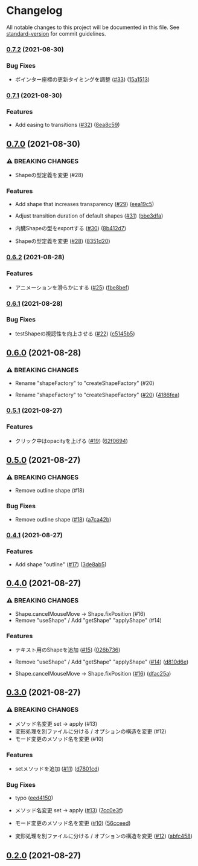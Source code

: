 # Changelog

All notable changes to this project will be documented in this file. See [standard-version](https://github.com/conventional-changelog/standard-version) for commit guidelines.

### [0.7.2](https://github.com/aku11i/kimochii-pointer/compare/v0.7.1...v0.7.2) (2021-08-30)


### Bug Fixes

* ポインター座標の更新タイミングを調整 ([#33](https://github.com/aku11i/kimochii-pointer/issues/33)) ([15a1513](https://github.com/aku11i/kimochii-pointer/commit/15a151326658f1b9ddf2644035520032e45148ef))

### [0.7.1](https://github.com/aku11i/kimochii-pointer/compare/v0.7.0...v0.7.1) (2021-08-30)


### Features

* Add easing to transitions ([#32](https://github.com/aku11i/kimochii-pointer/issues/32)) ([8ea8c59](https://github.com/aku11i/kimochii-pointer/commit/8ea8c5973b0c7e30d48d5bab5b42fc14be3cc45a))

## [0.7.0](https://github.com/aku11i/kimochii-pointer/compare/v0.6.2...v0.7.0) (2021-08-30)


### ⚠ BREAKING CHANGES

* Shapeの型定義を変更 (#28)

### Features

* Add shape that increases transparency ([#29](https://github.com/aku11i/kimochii-pointer/issues/29)) ([eea19c5](https://github.com/aku11i/kimochii-pointer/commit/eea19c56e607fb99ea02edcbeeb353244193fcb7))
* Adjust transition duration of default shapes ([#31](https://github.com/aku11i/kimochii-pointer/issues/31)) ([bbe3dfa](https://github.com/aku11i/kimochii-pointer/commit/bbe3dfa43601248a232fb6f7115e0ffa7ffe5276))
* 内臓Shapeの型をexportする ([#30](https://github.com/aku11i/kimochii-pointer/issues/30)) ([8b412d7](https://github.com/aku11i/kimochii-pointer/commit/8b412d7e2d569bd108ba710b2280232f2505170e))


* Shapeの型定義を変更 ([#28](https://github.com/aku11i/kimochii-pointer/issues/28)) ([8351d20](https://github.com/aku11i/kimochii-pointer/commit/8351d2067ecc40450bdd2700afeeb19fa380bb21))

### [0.6.2](https://github.com/aku11i/kimochii-pointer/compare/v0.6.1...v0.6.2) (2021-08-28)


### Features

* アニメーションを滑らかにする ([#25](https://github.com/aku11i/kimochii-pointer/issues/25)) ([fbe8bef](https://github.com/aku11i/kimochii-pointer/commit/fbe8befdc25382cc9ca836e700d44edd3aafc150))

### [0.6.1](https://github.com/aku11i/kimochii-pointer/compare/v0.6.0...v0.6.1) (2021-08-28)


### Bug Fixes

* testShapeの視認性を向上させる ([#22](https://github.com/aku11i/kimochii-pointer/issues/22)) ([c5145b5](https://github.com/aku11i/kimochii-pointer/commit/c5145b5a510a8124e5d0bc8cdeac8a3870466285))

## [0.6.0](https://github.com/aku11i/kimochii-pointer/compare/v0.5.1...v0.6.0) (2021-08-28)


### ⚠ BREAKING CHANGES

* Rename "shapeFactory" to "createShapeFactory" (#20)

* Rename "shapeFactory" to "createShapeFactory" ([#20](https://github.com/aku11i/kimochii-pointer/issues/20)) ([4186fea](https://github.com/aku11i/kimochii-pointer/commit/4186fea34ecfd7a694369e2bd63321a6fd9f370f))

### [0.5.1](https://github.com/aku11i/kimochii-pointer/compare/v0.5.0...v0.5.1) (2021-08-27)


### Features

* クリック中はopacityを上げる ([#19](https://github.com/aku11i/kimochii-pointer/issues/19)) ([62f0694](https://github.com/aku11i/kimochii-pointer/commit/62f069456bcc73c3357e81f119dfcd1bc4b22ca5))

## [0.5.0](https://github.com/aku11i/kimochii-pointer/compare/v0.4.1...v0.5.0) (2021-08-27)


### ⚠ BREAKING CHANGES

* Remove outline shape (#18)

### Bug Fixes

* Remove outline shape ([#18](https://github.com/aku11i/kimochii-pointer/issues/18)) ([a7ca42b](https://github.com/aku11i/kimochii-pointer/commit/a7ca42b2c662f4206889fcfa60ce6ca068224915))

### [0.4.1](https://github.com/aku11i/kimochii-pointer/compare/v0.4.0...v0.4.1) (2021-08-27)


### Features

* Add shape "outline" ([#17](https://github.com/aku11i/kimochii-pointer/issues/17)) ([3de8ab5](https://github.com/aku11i/kimochii-pointer/commit/3de8ab5a43e3fbd8a7d2e14c013e326daa7924fe))

## [0.4.0](https://github.com/aku11i/kimochii-pointer/compare/v0.3.0...v0.4.0) (2021-08-27)


### ⚠ BREAKING CHANGES

* Shape.cancelMouseMove -> Shape.fixPosition (#16)
* Remove "useShape" / Add "getShape" "applyShape" (#14)

### Features

* テキスト用のShapeを追加 ([#15](https://github.com/aku11i/kimochii-pointer/issues/15)) ([026b736](https://github.com/aku11i/kimochii-pointer/commit/026b73618db80ea8cb766d988d14ff87e38bdeb9))


* Remove "useShape" / Add "getShape" "applyShape" ([#14](https://github.com/aku11i/kimochii-pointer/issues/14)) ([d810d6e](https://github.com/aku11i/kimochii-pointer/commit/d810d6ead7fc33604d96d0cc71364e3782eebea5))
* Shape.cancelMouseMove -> Shape.fixPosition ([#16](https://github.com/aku11i/kimochii-pointer/issues/16)) ([dfac25a](https://github.com/aku11i/kimochii-pointer/commit/dfac25a5fff0c845b539a052d225c59699b3eabb))

## [0.3.0](https://github.com/aku11i/kimochii-pointer/compare/v0.1.3...v0.3.0) (2021-08-27)


### ⚠ BREAKING CHANGES

* メソッド名変更 set -> apply (#13)
* 変形処理を別ファイルに分ける / オプションの構造を変更 (#12)
* モード変更のメソッド名を変更 (#10)

### Features

* setメソッドを追加 ([#11](https://github.com/aku11i/kimochii-pointer/issues/11)) ([d7801cd](https://github.com/aku11i/kimochii-pointer/commit/d7801cd0973528389b7b43c49808ad802627d65a))


### Bug Fixes

* typo ([eed4150](https://github.com/aku11i/kimochii-pointer/commit/eed41505e1e6b662e955d4bfc1dc9dd86bd12dbc))


* メソッド名変更 set -> apply ([#13](https://github.com/aku11i/kimochii-pointer/issues/13)) ([7cc0e3f](https://github.com/aku11i/kimochii-pointer/commit/7cc0e3f53850ed6957330d064e32d92b03b7a4a6))
* モード変更のメソッド名を変更 ([#10](https://github.com/aku11i/kimochii-pointer/issues/10)) ([56cceed](https://github.com/aku11i/kimochii-pointer/commit/56cceed1f1c84263c7047c6990b73f4614eb74dd))
* 変形処理を別ファイルに分ける / オプションの構造を変更 ([#12](https://github.com/aku11i/kimochii-pointer/issues/12)) ([abfc458](https://github.com/aku11i/kimochii-pointer/commit/abfc458223e91f04bf7a265395deaf06fa06bc4d))

## [0.2.0](https://github.com/aku11i/kimochii-pointer/compare/v0.1.3...v0.2.0) (2021-08-27)
